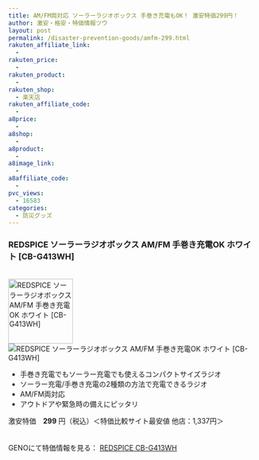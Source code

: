 ```yaml
---
title: AM/FM両対応 ソーラーラジオボックス 手巻き充電もOK！ 激安特価299円！
author: 激安・格安・特価情報ツウ
layout: post
permalink: /disaster-prevention-goods/amfm-299.html
rakuten_affiliate_link:
  - 
rakuten_price:
  - 
rakuten_product:
  - 
rakuten_shop:
  - 楽天店
rakuten_affiliate_code:
  - 
a8price:
  - 
a8shop:
  - 
a8product:
  - 
a8image_link:
  - 
a8affiliate_code:
  - 
pvc_views:
  - 16583
categories:
  - 防災グッズ
---
```

### REDSPICE ソーラーラジオボックス AM/FM 手巻き充電OK ホワイト [CB-G413WH] 

<div class="img-bg2 img_L">
  <a href="http://px.a8.net/svt/ejp?a8mat=1I0DKG+A2L0YI+1TD2+5ZEMP&#038;a8ejpredirect=http://www.geno-web.jp/shopdetail/004009000217" title="REDSPICE ソーラーラジオボックス AM/FM 手巻き充電OK ホワイト [CB-G413WH] " target="_blank"><br /> <img border="0" alt="REDSPICE ソーラーラジオボックス AM/FM 手巻き充電OK ホワイト [CB-G413WH] " src="http://i0.wp.com/www.geno-web.jp/shopimages/genoweb/0040090002174.jpg?w=130"width="130" data-recalc-dims="1" /></a><br /> <img border="0" src="http://i2.wp.com/www16.a8.net/0.gif?resize=1%2C1" alt="REDSPICE ソーラーラジオボックス AM/FM 手巻き充電OK ホワイト [CB-G413WH] " data-recalc-dims="1" />
</div>

<!--more-->

  * 手巻き充電でもソーラー充電でも使えるコンパクトサイズラジオ
  * ソーラー充電/手巻き充電の2種類の方法で充電できるラジオ
  * AM/FM両対応 
  * アウトドアや緊急時の備えにピッタリ 

激安特価　<span class="tokka-price"><strong>299</strong></span> 円（税込）＜特価比較サイト最安値 他店：1,337円＞

　  
GENOにて特価情報を見る： <span class="fs150p"><a href="http://px.a8.net/svt/ejp?a8mat=1I0DKG+A2L0YI+1TD2+5ZEMP&#038;a8ejpredirect=http://www.geno-web.jp/shopdetail/004009000217" target="_blank">REDSPICE CB-G413WH</a></span>